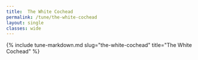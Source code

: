 ```yaml
---
title:  The White Cochead
permalink: /tune/the-white-cochead
layout: single
classes: wide
---
```

{% include tune-markdown.md slug="the-white-cochead" title="The White Cochead" %}
